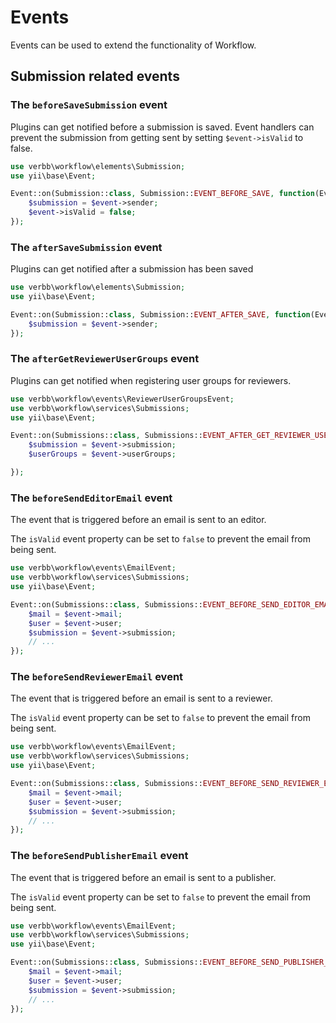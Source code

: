 # Events

Events can be used to extend the functionality of Workflow.

## Submission related events

### The `beforeSaveSubmission` event

Plugins can get notified before a submission is saved. Event handlers can prevent the submission from getting sent by setting `$event->isValid` to false.

```php
use verbb\workflow\elements\Submission;
use yii\base\Event;

Event::on(Submission::class, Submission::EVENT_BEFORE_SAVE, function(Event $e) {
    $submission = $event->sender;
    $event->isValid = false;
});
```

### The `afterSaveSubmission` event

Plugins can get notified after a submission has been saved

```php
use verbb\workflow\elements\Submission;
use yii\base\Event;

Event::on(Submission::class, Submission::EVENT_AFTER_SAVE, function(Event $e) {
    $submission = $event->sender;
});
```

### The `afterGetReviewerUserGroups` event

Plugins can get notified when registering user groups for reviewers.

```php
use verbb\workflow\events\ReviewerUserGroupsEvent;
use verbb\workflow\services\Submissions;
use yii\base\Event;

Event::on(Submissions::class, Submissions::EVENT_AFTER_GET_REVIEWER_USER_GROUPS, function(ReviewerUserGroupsEvent $e) {
    $submission = $event->submission;
    $userGroups = $event->userGroups;

});
```

### The `beforeSendEditorEmail` event
The event that is triggered before an email is sent to an editor.

The `isValid` event property can be set to `false` to prevent the email from being sent.

```php
use verbb\workflow\events\EmailEvent;
use verbb\workflow\services\Submissions;
use yii\base\Event;

Event::on(Submissions::class, Submissions::EVENT_BEFORE_SEND_EDITOR_EMAIL, function(EmailEvent $event) {
    $mail = $event->mail;
    $user = $event->user;
    $submission = $event->submission;
    // ...
});
```


### The `beforeSendReviewerEmail` event
The event that is triggered before an email is sent to a reviewer.

The `isValid` event property can be set to `false` to prevent the email from being sent.

```php
use verbb\workflow\events\EmailEvent;
use verbb\workflow\services\Submissions;
use yii\base\Event;

Event::on(Submissions::class, Submissions::EVENT_BEFORE_SEND_REVIEWER_EMAIL, function(EmailEvent $event) {
    $mail = $event->mail;
    $user = $event->user;
    $submission = $event->submission;
    // ...
});
```


### The `beforeSendPublisherEmail` event
The event that is triggered before an email is sent to a publisher.

The `isValid` event property can be set to `false` to prevent the email from being sent.

```php
use verbb\workflow\events\EmailEvent;
use verbb\workflow\services\Submissions;
use yii\base\Event;

Event::on(Submissions::class, Submissions::EVENT_BEFORE_SEND_PUBLISHER_EMAIL, function(EmailEvent $event) {
    $mail = $event->mail;
    $user = $event->user;
    $submission = $event->submission;
    // ...
});
```
